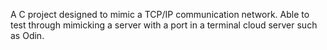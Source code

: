 A C project designed to mimic a TCP/IP communication network. Able to test through mimicking a server with a port in a terminal cloud server such as Odin.
